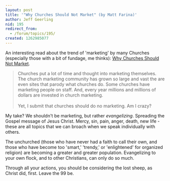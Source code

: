 ```yaml
---
layout: post
title: '"Why Churches Should Not Market" (by Matt Farina)'
author: Jeff Geerling
nid: 195
redirect_from:
  - /forum/topics/195/
created: 1262985077
---
```

<p>
	An interesting read about the trend of &#39;marketing&#39; by many Churches (especially those with a bit of fundage, me thinks): <a href="http://www.mattfarina.com/2010/1/why-churches-should-not-market">Why Churches Should Not Market</a>.</p>
<blockquote>
	<p>
		Churches put a lot of time and thought into marketing themselves. The church marketing community has grown so large and vast the are even sites that parody what churches do. Some churches have marketing people on staff. And, every year millions and millions of dollars are invested in church marketing.<br />
		<br />
		Yet, I submit that churches should do no marketing. Am I crazy?</p>
</blockquote>
<p>
	My take? We shouldn&#39;t be marketing, but rather <em>evangelizing</em>. Spreading the Gospel message of Jesus Christ. Mercy, sin, pain, anger, death, new life - these are all topics that we can broach when we speak individually with others.</p>
<p>
	The unchurched (those who have never had a faith to call their own, and those who have become too &#39;smart,&#39; &#39;trendy,&#39; or &#39;enlightened&#39; for organized religion) are becoming a greater and greater population. Evangelizing to your own flock, and to other Christians, can only do so much.</p>
<p>
	Through all your actions, you should be considering the lost sheep, as Christ did, first. Leave the 99 be.</p>
